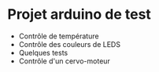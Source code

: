 # Projet arduino de test

- Contrôle de température
- Contrôle des couleurs de LEDS
- Quelques tests
- Contrôle d'un cervo-moteur
